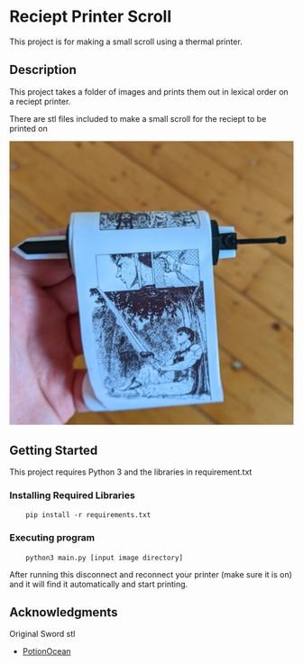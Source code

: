 # Reciept Printer Scroll

This project is for making a small scroll using a thermal printer.

## Description

This project takes a folder of images and prints them out in lexical order on a reciept printer.

There are stl files included to make a small scroll for the reciept to be printed on

![image of scroll](project_photos/reciept_closeup.jpg)

## Getting Started

This project requires Python 3 and the libraries in requirement.txt

### Installing Required Libraries

```
    pip install -r requirements.txt
```

### Executing program
```
    python3 main.py [input image directory]
```
After running this disconnect and reconnect your printer (make sure it is on) and it will find it automatically and start printing.

## Acknowledgments

Original Sword stl
* [PotionOcean](https://www.thingiverse.com/potionocean/designs)